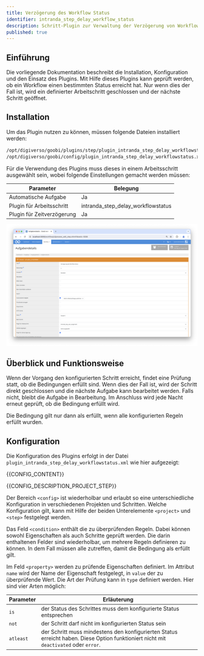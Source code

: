 ```yaml
---
title: Verzögerung des Workflow Status
identifier: intranda_step_delay_workflow_status
description: Schritt-Plugin zur Verwaltung der Verzögerung von Workflow-Statusänderungen.
published: true
---
```


## Einführung
Die vorliegende Dokumentation beschreibt die Installation, Konfiguration und den Einsatz des Plugins. Mit Hilfe dieses Plugins kann geprüft werden, ob ein Workflow einen bestimmten Status erreicht hat. Nur wenn dies der Fall ist, wird ein definierter Arbeitschritt geschlossen und der nächste Schritt geöffnet.

## Installation
Um das Plugin nutzen zu können, müssen folgende Dateien installiert werden:

```bash
/opt/digiverso/goobi/plugins/step/plugin_intranda_step_delay_workflowstatus.jar
/opt/digiverso/goobi/config/plugin_intranda_step_delay_workflowstatus.xml
```

Für die Verwendung des Plugins muss dieses in einem Arbeitsschritt ausgewählt sein, wobei folgende Einstellungen gemacht werden müssen:

|Parameter|Belegung|
|-- |-- |
|Automatische Aufgabe|Ja|
|Plugin für Arbeitsschritt|intranda_step_delay_workflowstatus|
|Plugin für Zeitverzögerung|Ja|

![Konfiguration des Arbeitsschritts für die Nutzung des Plugins](screen1_de.png)


## Überblick und Funktionsweise
Wenn der Vorgang den konfigurierten Schritt erreicht, findet eine Prüfung statt, ob die Bedingungen erfüllt sind. Wenn dies der Fall ist, wird der Schritt direkt geschlossen und die nächste Aufgabe kann bearbeitet werden. Falls nicht, bleibt die Aufgabe in Bearbeitung. Im Anschluss wird jede Nacht erneut geprüft, ob die Bedingung erfüllt wird.

Die Bedingung gilt nur dann als erfüllt, wenn alle konfigurierten Regeln erfüllt wurden.

## Konfiguration
Die Konfiguration des Plugins erfolgt in der Datei `plugin_intranda_step_delay_workflowstatus.xml` wie hier aufgezeigt:

{{CONFIG_CONTENT}}

{{CONFIG_DESCRIPTION_PROJECT_STEP}}

Der Bereich `<config>` ist wiederholbar und erlaubt so eine unterschiedliche Konfiguration in verschiedenen Projekten und Schritten. Welche Konfiguration gilt, kann mit Hilfe der beiden Unterelemente `<project>` und `<step>` festgelegt werden.

Das Feld `<condition>` enthält die zu überprüfenden Regeln. Dabei können sowohl Eigenschaften als auch Schritte geprüft werden. Die darin enthaltenen Felder sind wiederholbar, um mehrere Regeln definieren zu können. In dem Fall müssen alle zutreffen, damit die Bedingung als erfüllt gilt.

Im Feld `<property>` werden zu prüfende Eigenschaften definiert. Im Attribut `name` wird der Name der Eigenschaft festgelegt, in `value` der zu überprüfende Wert. Die Art der Prüfung kann in `type` definiert werden. Hier sind vier Arten möglich:

Parameter               | Erläuterung
------------------------|------------------------------------
| `is`|der Status des Schrittes muss dem konfigurierte Status entsprechen|
| `not`|der Schritt darf nicht im konfigurierten Status sein|
| `atleast`| der Schritt muss mindestens den konfigurierten Status erreicht haben. Diese Option funktioniert nicht mit `deactivated` oder `error`.